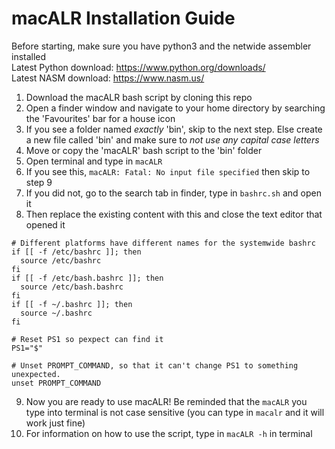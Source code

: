# macALR Installation Guide
Before starting, make sure you have python3 and the netwide assembler installed  
Latest Python download: <https://www.python.org/downloads/>  
Latest NASM download: <https://www.nasm.us/>
1. Download the macALR bash script by cloning this repo  
2. Open a finder window and navigate to your home directory by searching the 'Favourites' bar for a house icon  
3. If you see a folder named _exactly_ 'bin', skip to the next step. Else create a new file called 'bin' and make sure to _not use any capital case letters_
4. Move or copy the 'macALR' bash script to the 'bin' folder  
5. Open terminal and type in ```macALR```  
6. If you see this, ```macALR: Fatal: No input file specified``` then skip to step 9  
7. If you did not, go to the search tab in finder, type in ```bashrc.sh``` and open it  
8. Then replace the existing content with this and close the text editor that opened it  
```
# Different platforms have different names for the systemwide bashrc
if [[ -f /etc/bashrc ]]; then
  source /etc/bashrc
fi
if [[ -f /etc/bash.bashrc ]]; then
  source /etc/bash.bashrc
fi
if [[ -f ~/.bashrc ]]; then
  source ~/.bashrc
fi

# Reset PS1 so pexpect can find it
PS1="$"

# Unset PROMPT_COMMAND, so that it can't change PS1 to something unexpected.
unset PROMPT_COMMAND
```
9. Now you are ready to use macALR! Be reminded that the ```macALR``` you type into terminal is not case sensitive (you can type in ```macalr``` and it will work just fine)  
10. For information on how to use the script, type in ```macALR -h``` in terminal
